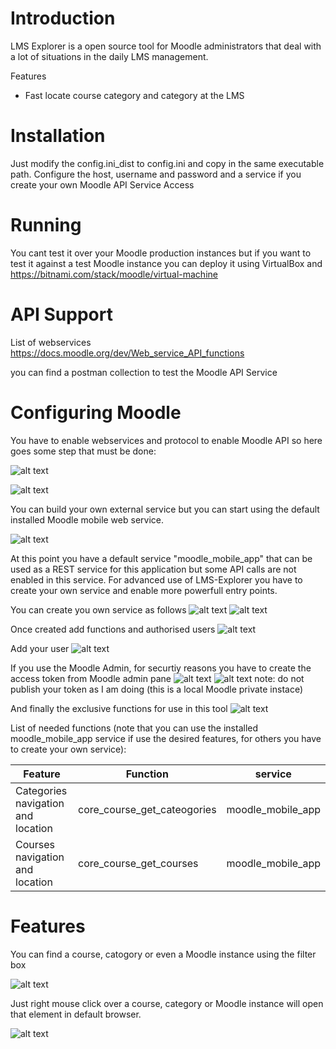 # Introduction

LMS Explorer is a open source tool for Moodle administrators that deal with a lot of situations in the daily LMS management.

Features

- Fast locate course category and category at the LMS 

# Installation
Just modify the config.ini_dist to config.ini and copy in the same executable path. Configure the host, username and password and a service if you create your own Moodle API Service Access

# Running

You cant test it over your Moodle production instances but if you want to test it against a test Moodle instance you can deploy it using VirtualBox and https://bitnami.com/stack/moodle/virtual-machine

# API Support
List of webservices https://docs.moodle.org/dev/Web_service_API_functions

you can find a postman collection to test the Moodle API Service

# Configuring Moodle

You have to enable webservices and protocol to enable Moodle API so here goes some step that must be done:

![alt text](https://raw.githubusercontent.com/ildemartinez/LMS-Explorer/main/screenshots/enable_webservices.jpg)

![alt text](https://raw.githubusercontent.com/ildemartinez/LMS-Explorer/main/screenshots/enable_protocols.jpg)

You can build your own external service but you can start using the default installed Moodle mobile web service.

![alt text](https://raw.githubusercontent.com/ildemartinez/LMS-Explorer/main/screenshots/enable_moodle_mobile_app.jpg)

At this point you have a default service "moodle_mobile_app" that can be used as a REST service for this application but some API calls are not enabled in this service. For advanced use of LMS-Explorer you have to create your own service and enable more powerfull entry points.

You can create you own service as follows
![alt text](https://raw.githubusercontent.com/ildemartinez/LMS-Explorer/main/screenshots/add_new_external_service.JPG)
![alt text](https://raw.githubusercontent.com/ildemartinez/LMS-Explorer/main/screenshots/create_external-service.JPG)

Once created add functions and authorised users
![alt text](https://raw.githubusercontent.com/ildemartinez/LMS-Explorer/main/screenshots/configure-external-service.JPG)

Add your user
![alt text](https://raw.githubusercontent.com/ildemartinez/LMS-Explorer/main/screenshots/add_user.JPG)

If you use the Moodle Admin, for securtiy reasons you have to create the access token from Moodle admin pane
![alt text](https://raw.githubusercontent.com/ildemartinez/LMS-Explorer/main/screenshots/create_admin_token.JPG)
![alt text](https://raw.githubusercontent.com/ildemartinez/LMS-Explorer/main/screenshots/admin_token_created.JPG)
note: do not publish your token as I am doing (this is a local Moodle private instace)

And finally the exclusive functions for use in this tool
![alt text](https://raw.githubusercontent.com/ildemartinez/LMS-Explorer/main/screenshots/add_functions_to_service.JPG)

List of needed functions (note that you can use the installed moodle_mobile_app service if use the desired features, for others you have to create your own service):

| Feature                            | Function                           | service           |
|------------------------------------|------------------------------------|-------------------|
|Categories navigation and location  |core_course_get_cateogories         | moodle_mobile_app |  
|Courses navigation and location     |core_course_get_courses             | moodle_mobile_app |  
 
# Features

You can find a course, catogory or even a Moodle instance using the filter box

![alt text](https://raw.githubusercontent.com/ildemartinez/LMS-Explorer/main/screenshots/find-course-category-moodle.jpg)

Just right mouse click over a course, category or Moodle instance will open that element in default browser.

![alt text](https://raw.githubusercontent.com/ildemartinez/LMS-Explorer/main/screenshots/locate_course_in_moodle.jpg)
